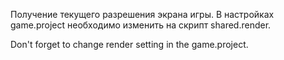 ﻿Получение текущего разрешения экрана игры. В настройках game.project необходимо изменить на скрипт shared.render.

Don't forget to change render setting in the game.project.